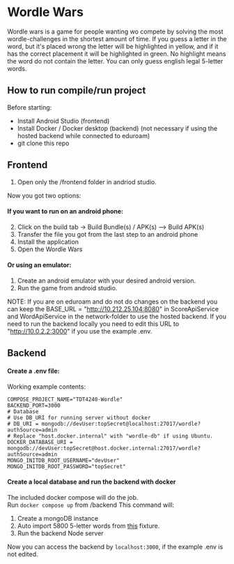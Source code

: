 # Wordle Wars

Wordle wars is a game for people wanting wo compete by solving the most wordle-challenges in the shortest amount of time. If you guess a letter in the word, but it's placed wrong the letter will be highlighted in yellow, and if it has the correct placement it will be highlighted in green. No highlight means the word do not contain the letter. You can only guess english legal 5-letter words.

## How to run compile/run project

Before starting:

- Install Android Studio (frontend)
- Install Docker / Docker desktop (backend) (not necessary if using the hosted backend while connected to eduroam)
- git clone this repo

## Frontend

1. Open only the /frontend folder in andriod studio.

Now you got two options:

#### If you want to run on an android phone:

2. Click on the build tab -> Build Bundle(s) / APK(s) --> Build APK(s)
3. Transfer the file you got from the last step to an android phone
4. Install the application
5. Open the Wordle Wars

#### Or using an emulator:

1. Create an android emulator with your desired android version.
2. Run the game from android studio.

NOTE: If you are on eduroam and do not do changes on the backend you can keep the BASE_URL = "http://10.212.25.104:8080" in ScoreApiService and WordApiService in the network-folder to use the hosted backend. If you need to run the backend locally you need to edit this URL to "http://10.0.2.2:3000" if you use the example .env.

## Backend

#### Create a .env file:

Working example contents:

```
COMPOSE_PROJECT_NAME="TDT4240-Wordle"
BACKEND_PORT=3000
# Database
# Use DB_URI for running server without docker
# DB_URI = mongodb://devUser:topSecret@localhost:27017/wordle?authSource=admin
# Replace "host.docker.internal" with "wordle-db" if using Ubuntu.
DOCKER_DATABASE_URI = mongodb://devUser:topSecret@host.docker.internal:27017/wordle?authSource=admin
MONGO_INITDB_ROOT_USERNAME="devUser"
MONGO_INITDB_ROOT_PASSWORD="topSecret"
```

#### Create a local database and run the backend with docker

The included docker compose will do the job.  
Run `docker compose up` from /backend
This command will:

1. Create a mongoDB instance
2. Auto import 5800 5-letter words from [this](wordlist-fixtures/words.json) fixture.
3. Run the backend Node server

Now you can access the backend by `localhost:3000`, if the example .env is not edited.
